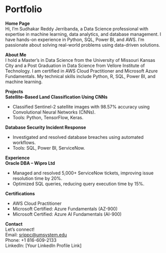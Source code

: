 # **Portfolio**
**Home Page**  
Hi, I’m Sudhakar Reddy Jerribanda, a Data Science professional with expertise in machine learning, data analytics, and database management. I have hands-on experience in Python, SQL, Power BI, and AWS. I’m passionate about solving real-world problems using data-driven solutions.

**About Me**  
I hold a Master’s in Data Science from the University of Missouri Kansas City and a Post Graduation in Data Science from Vellore Institute of Technology. I am certified in AWS Cloud Practitioner and Microsoft Azure Fundamentals. My technical skills include Python, R, SQL, Power BI, and machine learning.

**Projects**  
**Satellite-Based Land Classification Using CNNs**  
- Classified Sentinel-2 satellite images with 98.57% accuracy using Convolutional Neural Networks (CNNs).  
- Tools: Python, TensorFlow, Keras.  

**Database Security Incident Response**  
- Investigated and resolved database breaches using automated workflows.  
- Tools: SQL, Power BI, ServiceNow.  

**Experience**  
**Oracle DBA – Wipro Ltd**  
- Managed and resolved 5,000+ ServiceNow tickets, improving issue resolution time by 20%.  
- Optimized SQL queries, reducing query execution time by 15%.  

**Certifications**  
- AWS Cloud Practitioner  
- Microsoft Certified: Azure Fundamentals (AZ-900)  
- Microsoft Certified: Azure AI Fundamentals (AI-900)  

**Contact**  
Let’s connect!  
Email: srippc@umsystem.edu  
Phone: +1 816-609-2133  
LinkedIn: [Your LinkedIn Profile Link]  
